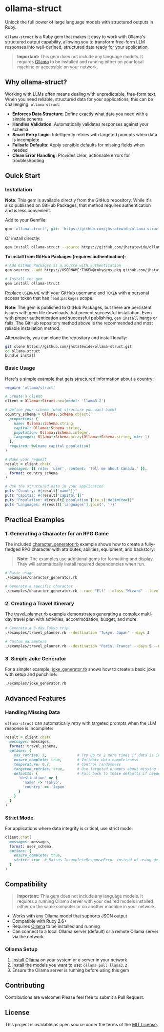 # ollama-struct

Unlock the full power of large language models with structured outputs in Ruby. 

`ollama-struct` is a Ruby gem that makes it easy to work with Ollama's structured output capability, allowing you to transform free-form LLM responses into well-defined, structured data ready for your application.

> **Important:** This gem does not include any language models. It requires [Ollama](https://ollama.ai/) to be installed and running either on your local machine or accessible on your network.

## Why ollama-struct?

Working with LLMs often means dealing with unpredictable, free-form text. When you need reliable, structured data for your applications, this can be challenging. `ollama-struct`:

- **Enforces Data Structure**: Define exactly what data you need with a simple schema
- **Handles Validation**: Automatically validates responses against your schema
- **Smart Retry Logic**: Intelligently retries with targeted prompts when data is incomplete
- **Failsafe Defaults**: Apply sensible defaults for missing fields when needed
- **Clean Error Handling**: Provides clear, actionable errors for troubleshooting

## Quick Start

### Installation

**Note:** This gem is available directly from the GitHub repository. While it's also published on GitHub Packages, that method requires authentication and is less convenient.

Add to your Gemfile:

```ruby
gem 'ollama-struct', git: 'https://github.com/jhstatewide/ollama-struct.git', branch: 'master'
```

Or install directly:

```bash
gem install ollama-struct --source https://github.com/jhstatewide/ollama-struct.git
```

**To install from GitHub Packages (requires authentication):**

```bash
# Add GitHub Packages as a source with authentication
gem sources --add https://USERNAME:TOKEN@rubygems.pkg.github.com/jhstatewide

# Install the gem
gem install ollama-struct
```

Replace `USERNAME` with your GitHub username and `TOKEN` with a personal access token that has `read:packages` scope.

**Note:** The gem is published to GitHub Packages, but there are persistent issues with gem file downloads that prevent successful installation. Even with proper authentication and successful publishing, `gem install` hangs or fails. The GitHub repository method above is the recommended and most reliable installation method.

Alternatively, you can clone the repository and install locally:

```bash
git clone https://github.com/jhstatewide/ollama-struct.git
cd ollama-struct
bundle install
```

### Basic Usage

Here's a simple example that gets structured information about a country:

```ruby
require 'ollama/struct'

# Create a client
client = Ollama::Struct.new(model: 'llama3.2')

# Define your schema (what structure you want back)
country_schema = Ollama::Schema.object(
  properties: {
    name: Ollama::Schema.string,
    capital: Ollama::Schema.string,
    population: Ollama::Schema.integer,
    languages: Ollama::Schema.array(Ollama::Schema.string, min: 1)
  },
  required: %w[name capital population]
)

# Make your request
result = client.chat(
  messages: [{ role: 'user', content: 'Tell me about Canada.' }],
  format: country_schema
)

# Use the structured data in your application
puts "Country: #{result['name']}"
puts "Capital: #{result['capital']}"
puts "Population: #{result['population'].to_s(:delimited)}"
puts "Languages: #{result['languages'].join(', ')}"
```

## Practical Examples

### 1. Generating a Character for an RPG Game

The included [character_generator.rb](./examples/character_generator.rb) example shows how to create a fully-fledged RPG character with attributes, abilities, equipment, and backstory:

> **Note:** The examples use additional gems for formatting and display. They will automatically install required dependencies when run.

```bash
# Basic usage
./examples/character_generator.rb

# Generate a specific character
./examples/character_generator.rb --race "Elf" --class "Wizard" --level 12
```

### 2. Creating a Travel Itinerary

The [travel_planner.rb](./examples/travel_planner.rb) example demonstrates generating a complex multi-day travel plan with activities, accommodation, budget, and more:

```bash
# Generate a 3-day Tokyo trip
./examples/travel_planner.rb --destination "Tokyo, Japan" --days 3

# Custom parameters
./examples/travel_planner.rb --destination "Paris, France" --days 5 --model mistral
```

### 3. Simple Joke Generator

For a simpler example, [joke_generator.rb](./examples/joke_generator.rb) shows how to create a basic joke with setup and punchline:

```bash
./examples/joke_generator.rb
```

## Advanced Features

### Handling Missing Data

`ollama-struct` can automatically retry with targeted prompts when the LLM response is incomplete:

```ruby
result = client.chat(
  messages: messages,
  format: travel_schema,
  options: { 
    max_retries: 2,              # Try up to 2 more times if data is incomplete
    ensure_complete: true,       # Validate data completeness
    temperature: 0.7,            # Control randomness
    targeted_retries: true,      # Use targeted prompts about missing fields
    defaults: {                  # Fall back to these defaults if needed
      'destination' => {
        'name' => 'Tokyo',
        'country' => 'Japan'
      }
    }
  }
)
```

### Strict Mode

For applications where data integrity is critical, use strict mode:

```ruby
client.chat(
  messages: messages,
  format: user_schema,
  options: { 
    ensure_complete: true,
    strict: true  # Raises IncompleteResponseError instead of using defaults
  }
)
```

## Compatibility

> **Important:** This gem does not include any language models. It requires a running Ollama server with your desired models installed either on the same computer or on another machine in your network.

- Works with any Ollama model that supports JSON output
- Compatible with Ruby 2.6+
- Requires [Ollama](https://ollama.ai/) to be installed and running
- Can connect to a local Ollama server (default) or a remote Ollama server via the network

### Ollama Setup

1. [Install Ollama](https://ollama.ai/download) on your system or a server in your network
2. Install the models you want to use: `ollama pull llama3.2`
3. Ensure the Ollama server is running before using this gem

## Contributing

Contributions are welcome! Please feel free to submit a Pull Request.

## License

This project is available as open source under the terms of the [MIT License](LICENSE).

